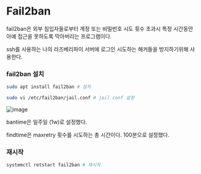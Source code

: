 # Fail2ban
fail2ban은 외부 침입자들로부터 계정 또는 비밀번호 시도 횟수 초과시 특정 시간동안 아예 접근을 못하도록 막아버리는 프로그램이다.


ssh를 사용하는 나의 라즈베리파이 서버에 로그인 시도하는 해커들을 방지하기위해 사용한다.   

### fail2ban 설치

```bash
sudo apt install fail2ban # 설치

sudo vi /etc/fail2ban/jail.conf # jail.conf 설정
```

![image](https://github.com/user-attachments/assets/ad08c20b-f0c9-4077-a1bf-f42afe611159)

bantime은 일주일 (1w)로 설정했다.

findtime은 maxretry 횟수를 시도하는 총 시간이다. 100분으로 설정했다.

### 재시작
```bash
systemctl retstart fail2ban # 재시작 
```